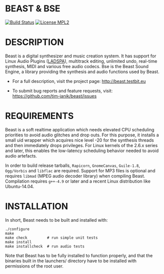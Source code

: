 BEAST & BSE
===========

[![Build Status](https://travis-ci.org/tim-janik/rapicorn.svg)](https://travis-ci.org/tim-janik/rapicorn)
[![License MPL2](http://testbit.eu/~timj/pics/license-lgpl-3.svg)](https://github.com/tim-janik/beast/blob/master/COPYING)


# DESCRIPTION

Beast is a digital synthesizer and music creation system. It has support
for Linux Audio Plugins
([LADSPA](http://wikipedia.org/wiki/LADSPA)),
multitrack editing, unlimited undo, real-time synthesis, MIDI and various
free audio codecs.
Bse is the Beast Sound Engine, a library providing the synthesis and
audio functions used by Beast.

* For a full description, visit the project page:
	http://beast.testbit.eu

* To submit bug reports and feature requests, visit:
	https://github.com/tim-janik/beast/issues


# REQUIREMENTS

Beast is a soft realtime application which needs elevated CPU scheduling
priorities to avoid audio glitches and drop outs. For this purpose, it
installs a small uid wrapper which acquires nice level -20 for the
synthesis threads and then immediately drops privileges.
For Linux kernels of the 2.6.x series and later, this enables the
low-latency scheduling behavior needed to avoid audio artefacts.

In order to build release tarballs, `Rapicorn`, `GnomeCanvas`,
`Guile-1.8`, `Ogg/Vorbis` and `libflac` are required.
Support for MP3 files is optional and requires `libmad` (MPEG audio
decoder library) when compiling Beast.
Compilation requires `g++-4.9` or later and a recent Linux
distribution like Ubuntu-14.04.


# INSTALLATION

In short, Beast needs to be built and installed with:

	./configure
	make
	make check         # run simple unit tests
	make install
	make installcheck  # run audio tests

Note that Beast has to be fully installed to function properly, and that
the binaries built in the launchers/ directory have to be installed with
permissions of the root user.
